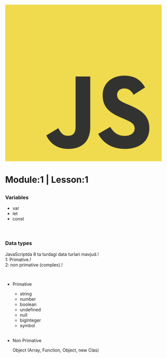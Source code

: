 
![alt img](../JavaScript-logo.png)


## <h1>Module:1  |  Lesson:1</h1>

## <h3>Variables</h3> 
  - var 
  - let
  - const  
  <br>



## <h3>Data types</h3> 
<p> 
  JavaScriptda 8 ta turdagi data turlari mavjud.! </br>
  1: Primative.! </br>
  2: non primative (complex).!
</p>
</br>

 - Primative
   - string
   - number
   - boolean
   - undefined
   - null
   - bigInteger
   - symbol
    <br><br>
 - Non Primative

   Object (Array, Function, Object, new Clas)









